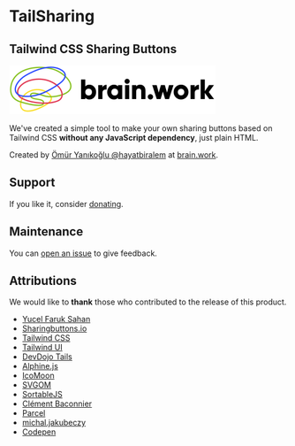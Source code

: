 # TailSharing

## Tailwind CSS Sharing Buttons

[![brain.work logo](src/brain.work-logo.svg)](https://brain.work)

We've created a simple tool to make your own sharing buttons based on Tailwind CSS **without any JavaScript dependency**, just plain HTML.

Created by [Ömür Yanıkoğlu @hayatbiralem](https://twitter.com/hayatbiralem) at [brain.work](https://brain.work/).

## Support

If you like it, consider [donating](https://www.patreon.com/hayatbiralem).

## Maintenance

You can [open an issue](https://github.com/hayatbiralem/tailsharing/issues) to give feedback.

## Attributions

We would like to **thank** those who contributed to the release of this product.

- [Yucel Faruk Sahan](https://twitter.com/yucelfaruksahan)
- [Sharingbuttons.io](https://sharingbuttons.io/)
- [Tailwind CSS](https://tailwindcss.com/)
- [Tailwind UI](https://tailwindui.com/)
- [DevDojo Tails](https://devdojo.com/tails)
- [Alphine.js](https://alpinejs.dev/)
- [IcoMoon](https://icomoon.io/)
- [SVGOM](https://jakearchibald.github.io/svgomg/)
- [SortableJS](https://github.com/SortableJS/Sortable)
- [Clément Baconnier](https://stackoverflow.com/a/67176013/1227926)
- [Parcel](https://parceljs.org/)
- [michal.jakubeczy](https://stackoverflow.com/a/60338028/1227926)
- [Codepen](https://blog.codepen.io/documentation/prefill/)